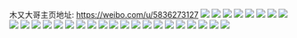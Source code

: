 木又大哥主页地址: https://weibo.com/u/5836273127 
![](https://wx4.sinaimg.cn/mw2000/006mYpfxgy1h8dcjwbpq8j30ku0rsjwg.jpg) 
![](https://wx4.sinaimg.cn/mw2000/006mYpfxgy1h7pr9nz52yj32c03401ky.jpg) 
![](https://wx4.sinaimg.cn/mw2000/006mYpfxgy1h7pr9srxpdj328j2zdu0x.jpg) 
![](https://wx4.sinaimg.cn/mw2000/006mYpfxgy1h7prahjnzfj30sg23ugzh.jpg) 
![](https://wx4.sinaimg.cn/mw2000/006mYpfxgy1h7pr9z4nxqj32by2byqv5.jpg) 
![](https://wx4.sinaimg.cn/mw2000/006mYpfxgy1h7pr9yc5gej32c03407wj.jpg) 
![](https://wx4.sinaimg.cn/mw2000/006mYpfxgy1h7pr9wov83j3340340npf.jpg) 
![](https://wx4.sinaimg.cn/mw2000/006mYpfxgy1h7pragozn5j315o32gqkd.jpg) 
![](https://wx4.sinaimg.cn/mw2000/006mYpfxgy1h7prazulwbj315o35btnx.jpg) 
![](https://wx4.sinaimg.cn/mw2000/006mYpfxgy1h7prblob2xj30sg23u4qp.jpg) 
![](https://wx4.sinaimg.cn/mw2000/006mYpfxgy1h3eu1m2ocaj32c0340qv7.jpg) 
![](https://wx4.sinaimg.cn/mw2000/006mYpfxgy1h3eu1p1ktej32c0340hdv.jpg) 
![](https://wx4.sinaimg.cn/mw2000/006mYpfxgy1h3eu1sj15wj32c0340e83.jpg) 
![](https://wx4.sinaimg.cn/mw2000/006mYpfxgy1h3eu1aqxh3j32bz340npe.jpg) 
![](https://wx4.sinaimg.cn/mw2000/006mYpfxgy1h3eu188u36j32c0340e82.jpg) 
![](https://wx4.sinaimg.cn/mw2000/006mYpfxgy1h3eu1eqjglj32c0340b2b.jpg) 
![](https://wx4.sinaimg.cn/mw2000/006mYpfxgy1h3eu1i5xmgj32963084qs.jpg) 
![](https://wx4.sinaimg.cn/mw2000/006mYpfxgy1h3eu18yxnyj30u0190qk8.jpg) 
![](https://wx4.sinaimg.cn/mw2000/006mYpfxgy1h3eu1jivlmj30wc1m9e81.jpg) 
![](https://wx4.sinaimg.cn/mw2000/006mYpfxgy1h3aoaln7jcj30xc1j54d9.jpg) 
![](https://wx4.sinaimg.cn/mw2000/006mYpfxgy1h3aoamw4zaj30u015iwod.jpg) 
![](https://wx4.sinaimg.cn/mw2000/006mYpfxgy1h3aoalae7nj30u01e67cf.jpg) 
![](https://wx4.sinaimg.cn/mw2000/006mYpfxgy1h3aoandt0sj30u023217y.jpg) 
![](https://wx4.sinaimg.cn/mw2000/006mYpfxgy1h3aoatn7isj33402c0kjm.jpg) 
![](https://wx4.sinaimg.cn/mw2000/006mYpfxgy1h3aoam5gbvj30u01elwos.jpg) 
![](https://wx4.sinaimg.cn/mw2000/006mYpfxgy1h3aoanvhmzj30u01u0tmq.jpg) 
![](https://wx4.sinaimg.cn/mw2000/006mYpfxgy1h3aoamhxa7j30sg205tmn.jpg) 
![](https://wx4.sinaimg.cn/mw2000/006mYpfxgy1h3aoaodvf6j30sg2vqqm8.jpg) 
